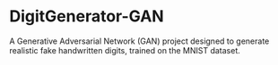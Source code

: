 # DigitGenerator-GAN
A Generative Adversarial Network (GAN) project designed to generate realistic fake handwritten digits, trained on the MNIST dataset.
